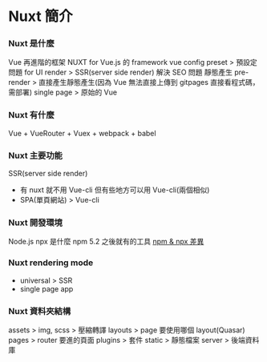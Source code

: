 # Nuxt 簡介

### Nuxt 是什麼

Vue 再進階的框架
NUXT for Vue.js 的 framework
vue config preset > 預設定問題
for UI render > SSR(server side render) 解決 SEO 問題
靜態產生 pre-render > 直接產生靜態產生(因為 Vue 無法直接上傳到 gitpages 直接看程式碼，需部署)
single page > 原始的 Vue

### Nuxt 有什麼

Vue + VueRouter + Vuex + webpack + babel

### Nuxt 主要功能

SSR(server side render)

- 有 nuxt 就不用 Vue-cli 但有些地方可以用 Vue-cli(兩個相似)
- SPA(單頁網站) > Vue-cli

### Nuxt 開發環境

Node.js
npx 是什麼
npm 5.2 之後就有的工具
[npm & npx 差異](https://medium.com/itsems-frontend/whats-npx-e83400efe7f8)

### Nuxt rendering mode

- universal > SSR
- single page app

### Nuxt 資料夾結構

assets > img, scss > 壓縮轉譯
layouts > page 要使用哪個 layout(Quasar)
pages > router 要進的頁面
plugins > 套件
static > 靜態檔案
server > 後端資料庫
